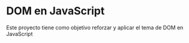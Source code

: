 # **DOM en JavaScript**

Este proyecto tiene como objetivo reforzar y aplicar el tema de DOM en JavaScript
